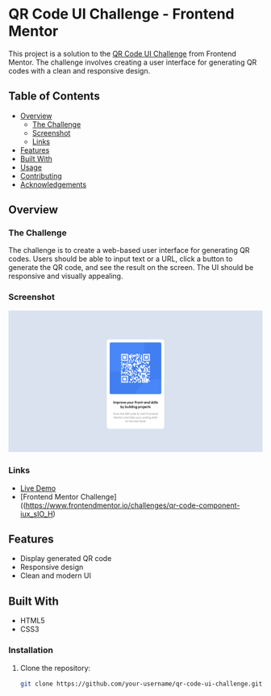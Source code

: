 
# QR Code UI Challenge - Frontend Mentor

This project is a solution to the [QR Code UI Challenge]([(https://www.frontendmentor.io/challenges/qr-code-component-iux_sIO_H)) from Frontend Mentor. The challenge involves creating a user interface for generating QR codes with a clean and responsive design.

## Table of Contents

- [Overview](#overview)
  - [The Challenge](#the-challenge)
  - [Screenshot](#screenshot)
  - [Links](#links)
- [Features](#features)
- [Built With](#built-with)
- [Usage](#usage)
- [Contributing](#contributing)
- [Acknowledgements](#acknowledgements)

## Overview

### The Challenge

The challenge is to create a web-based user interface for generating QR codes. Users should be able to input text or a URL, click a button to generate the QR code, and see the result on the screen. The UI should be responsive and visually appealing.

### Screenshot

![Screenshot](images/Screenshot.jpg)

### Links

- [Live Demo](https://sameermuslim.github.io/qr-code-component-main/)
- [Frontend Mentor Challenge]((https://www.frontendmentor.io/challenges/qr-code-component-iux_sIO_H)

## Features
- Display generated QR code
- Responsive design
- Clean and modern UI

## Built With

- HTML5
- CSS3

### Installation

1. Clone the repository:
   ```sh
   git clone https://github.com/your-username/qr-code-ui-challenge.git



